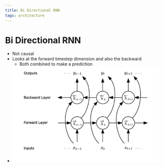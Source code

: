 ```yaml
---
title: Bi Directional RNN
tags: architecture
---
```


# Bi Directional RNN
- Not causal
- Looks at the forward timestep dimension and also the backward
	- Both combined to make a prediction
- ![im](assets/Pasted%20Image%2020220307171243.png)








































































